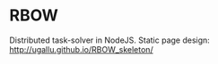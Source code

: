 # RBOW

Distributed task-solver in NodeJS.
Static page design: http://ugallu.github.io/RBOW_skeleton/ 

